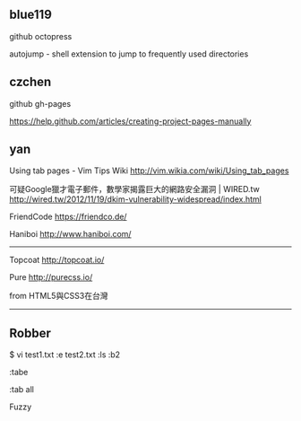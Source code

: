 



## blue119


github octopress

autojump - shell extension to jump to frequently used directories


## czchen


github  gh-pages

<https://help.github.com/articles/creating-project-pages-manually>

## yan


Using tab pages - Vim Tips Wiki
<http://vim.wikia.com/wiki/Using_tab_pages>

可疑Google獵才電子郵件，數學家揭露巨大的網路安全漏洞 | WIRED.tw
<http://wired.tw/2012/11/19/dkim-vulnerability-widespread/index.html>



FriendCode
<https://friendco.de/>

Haniboi
<http://www.haniboi.com/>


------

Topcoat
<http://topcoat.io/>

Pure
<http://purecss.io/>

from HTML5與CSS3在台灣

------



## Robber


$ vi test1.txt
:e test2.txt
:ls
:b2

:tabe

:tab all

Fuzzy